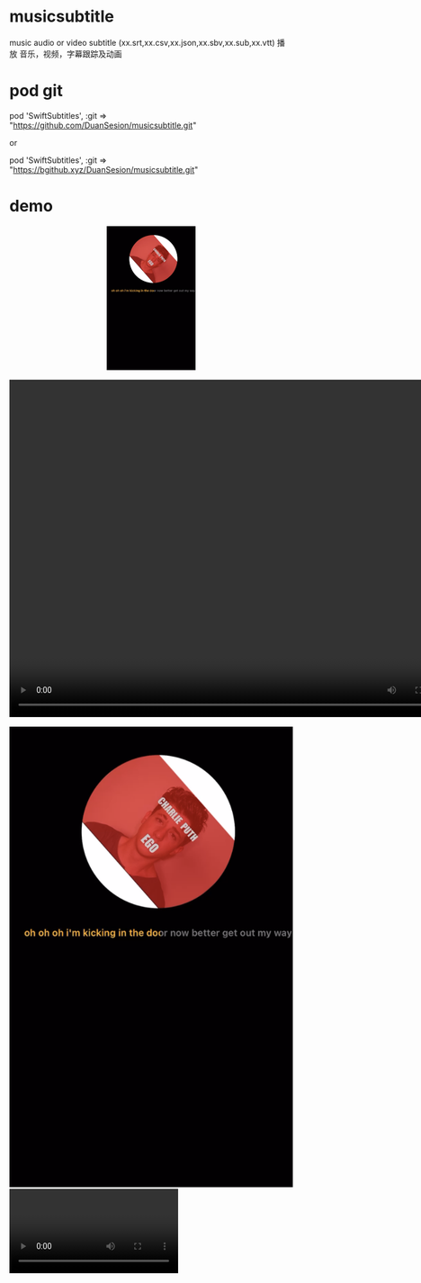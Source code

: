 # musicsubtitle
music audio or video subtitle (xx.srt,xx.csv,xx.json,xx.sbv,xx.sub,xx.vtt)
播放 音乐，视频，字幕跟踪及动画

# pod git
pod 'SwiftSubtitles', :git => "https://github.com/DuanSesion/musicsubtitle.git" 

or

pod 'SwiftSubtitles', :git => "https://bgithub.xyz/DuanSesion/musicsubtitle.git"


# demo
<p align="center">
   <img height="256" src="https://raw.githubusercontent.com/DuanSesion/musicsubtitle/master/Videos/WX20240524-163735@2x.png">
</p>

<p align="center">
    <video width="800" height="600" controls autoplay>
      <source src="https://raw.githubusercontent.com/DuanSesion/musicsubtitle/master/Videos/RPReplay_Final1716529431.mp4" type="video/mp4">
      您的浏览器不支持视频播放。
    </video>
</p>

![(Image)](https://raw.githubusercontent.com/DuanSesion/musicsubtitle/master/Videos/WX20240524-163735@2x.png)
![(Video)](https://raw.githubusercontent.com/DuanSesion/musicsubtitle/master/Videos/RPReplay_Final1716529431.mp4)
